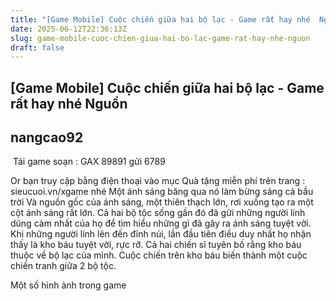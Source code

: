```yaml
---
title: "[Game Mobile] Cuộc chiến giữa hai bộ lạc - Game rất hay nhé  Nguồn"
date: 2025-06-12T22:36:13Z
slug: game-mobile-cuoc-chien-giua-hai-bo-lac-game-rat-hay-nhe-nguon
draft: false
---
```


## [Game Mobile] Cuộc chiến giữa hai bộ lạc - Game rất hay nhé  Nguồn

## nangcao92

​ 
Tải game soạn : GAX  89891 gửi 6789
 
Or bạn truy cập bằng điện thoại vào mục Quà tặng miễn phí trên trang : sieucuoi.vn/xgame nhé
Một ánh sáng băng qua nó làm bừng sáng cả bầu trời Và nguồn gốc của ánh sáng, một thiên thạch lớn, rơi xuống tạo ra một cột ánh sáng rất lớn. Cả hai bộ tộc sống gần đó đã gửi những người lính dũng cảm nhất của họ để tìm hiểu những gì đã gây ra ánh sáng tuyệt vời. Khi những người lính lên đến đỉnh núi, lần đầu tiên điều duy nhất họ nhận thấy là kho báu tuyệt vời, rực rỡ. Cả hai chiến sĩ tuyên bố rằng kho báu thuộc về bộ lạc của mình. Cuộc chiến trên kho báu biến thành một cuộc chiến tranh giữa 2 bộ tộc.
 
Một số hình ảnh trong game 
 


​